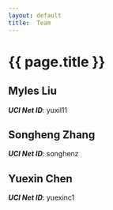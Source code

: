 ```yaml
---
layout: default
title:  Team
---
```


# {{ page.title }}


## Myles Liu
***UCI Net ID***: yuxil11

## Songheng Zhang
***UCI Net ID***: songhenz

## Yuexin Chen
***UCI Net ID***: yuexinc1
